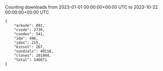 
Counting downloads from 2023-01-01 00:00:00+00:00 UTC to 2023-10-22 00:00:00+00:00 UTC

```
{
    "arkode": 891,
    "cvode": 2739,
    "cvodes": 541,
    "ida": 496,
    "idas": 215,
    "kinsol": 267,
    "sundials": 40118,
    "clones": 101404,
    "total": 146671
}
```
